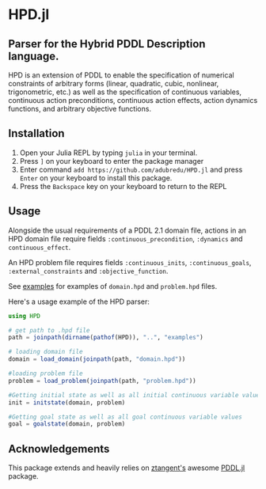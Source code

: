 # HPD.jl 
## Parser for the Hybrid PDDL Description language.

HPD is an extension of PDDL to enable the specification of numerical constraints
of arbitrary forms (linear, quadratic, cubic, nonlinear, trigonometric, etc.) as 
well as the specification of continuous variables, continuous action preconditions,
continuous action effects, action dynamics functions, and arbitrary objective functions.

## Installation
1. Open your Julia REPL by typing  `julia` in your terminal.
2. Press `]` on your keyboard to enter the package manager
3. Enter command `add https://github.com/adubredu/HPD.jl` and press 
`Enter` on your keyboard to install this package.
4. Press the `Backspace` key on your keyboard to return to the REPL

## Usage 
Alongside the usual requirements of a PDDL 2.1 domain file, actions in an HPD domain file require fields `:continuous_precondition`, `:dynamics` and `continuous_effect`.

An HPD problem file requires fields `:continuous_inits`, `:continuous_goals`, `:external_constraints` and `:objective_function`.

See [examples](examples) for examples of `domain.hpd` and `problem.hpd` files.

Here's a usage example of the HPD parser:

```julia
using HPD 

# get path to .hpd file
path = joinpath(dirname(pathof(HPD)), "..", "examples") 

# loading domain file
domain = load_domain(joinpath(path, "domain.hpd"))

#loading problem file
problem = load_problem(joinpath(path, "problem.hpd"))

#Getting initial state as well as all initial continuous variable values
init = initstate(domain, problem)

#Getting goal state as well as all goal continuous variable values
goal = goalstate(domain, problem)

```

## Acknowledgements
This package extends and heavily relies on [ztangent's](https://github.com/ztangent/) awesome [PDDL.jl](https://github.com/JuliaPlanners/PDDL.jl) package.

